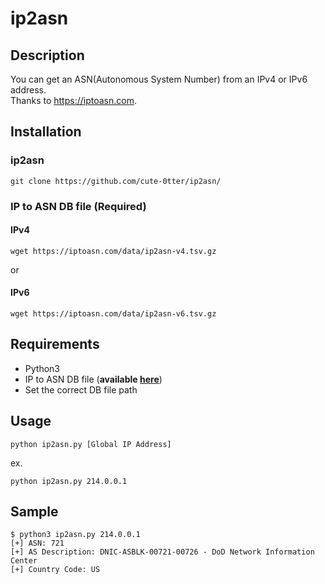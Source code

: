 # ip2asn

## Description
You can get an ASN(Autonomous System Number) from an IPv4 or IPv6 
address.  
Thanks to https://iptoasn.com.

## Installation
### ip2asn
```
git clone https://github.com/cute-0tter/ip2asn/
```

### IP to ASN DB file (Required)
#### IPv4
```
wget https://iptoasn.com/data/ip2asn-v4.tsv.gz
```

or

#### IPv6
```
wget https://iptoasn.com/data/ip2asn-v6.tsv.gz
```

## Requirements
- Python3
- IP to ASN DB file (**available [here](https://iptoasn.com/)**)
- Set the correct DB file path

## Usage
```
python ip2asn.py [Global IP Address]
```

ex.
```
python ip2asn.py 214.0.0.1
```

## Sample
```
$ python3 ip2asn.py 214.0.0.1
[+] ASN: 721
[+] AS Description: DNIC-ASBLK-00721-00726 - DoD Network Information Center
[+] Country Code: US
```
